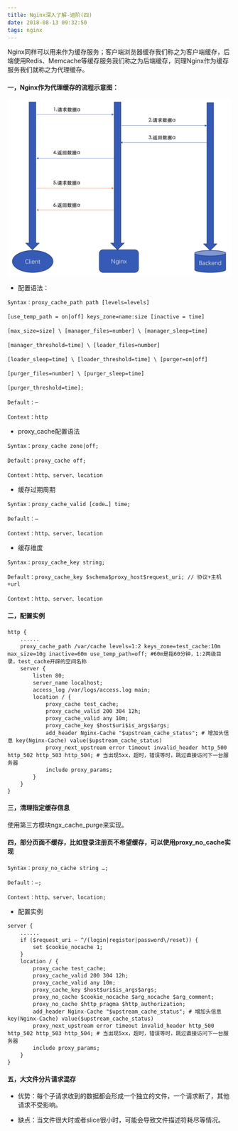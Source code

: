 ```yaml
---
title: Nginx深入了解-进阶(四)
date: 2018-08-13 09:32:50
tags: nginx
---
```


Nginx同样可以用来作为缓存服务；客户端浏览器缓存我们称之为客户端缓存，后端使用Redis、Memcache等缓存服务我们称之为后端缓存，同理Nginx作为缓存服务我们就称之为代理缓存。

<!-- more -->

#### 一，Nginx作为代理缓存的流程示意图：

![](https://raw.githubusercontent.com/chunlintang/imgLib/master/20190215114209.png)

- 配置语法：

```nginx
Syntax：proxy_cache_path path [levels=levels]

[use_temp_path = on|off] keys_zone=name:size [inactive = time]

[max_size=size] \ [manager_files=number] \ [manager_sleep=time]

[manager_threshold=time] \ [loader_files=number]

[loader_sleep=time] \ [loader_threshold=time] \ [purger=on|off]

[purger_files=number] \ [purger_sleep=time]

[purger_threshold=time];

Default：–

Context：http
```

- proxy_cache配置语法

```nginx
Syntax：proxy_cache zone|off;

Default：proxy_cache off;

Context：http、server、location
```

- 缓存过期周期

```
Syntax：proxy_cache_valid [code…] time;

Default：–

Context：http、server、location
```

- 缓存维度

```nginx
Syntax：proxy_cache_key string;

Default：proxy_cache_key $schema$proxy_host$request_uri; // 协议+主机+url

Context：http、server、location
```

#### 二，配置实例

```nginx
http { 
    ......
    proxy_cache_path /var/cache levels=1:2 keys_zone=test_cache:10m max_size=10g inactive=60m use_temp_path=off; #60m是指60分钟，1:2两级目录，test_cache开辟的空间名称 
    server { 
        listen 80; 
        server_name localhost; 
        access_log /var/logs/access.log main; 
        location / { 
            proxy_cache test_cache; 
            proxy_cache_valid 200 304 12h; 
            proxy_cache_valid any 10m; 
            proxy_cache_key $host$uri$is_args$args; 
            add_header Nginx-Cache "$upstream_cache_status"; # 增加头信息 key(Nginx-Cache) value($upstream_cache_status) 
            proxy_next_upstream error timeout invalid_header http_500 http_502 http_503 http_504; # 当出现5xx，超时，错误等时，跳过直接访问下一台服务器 
            include proxy_params; 
        } 
    } 
}
```

#### 三，清理指定缓存信息
使用第三方模块ngx_cache_purge来实现。

#### 四，部分页面不缓存，比如登录注册页不希望缓存，可以使用proxy_no_cache实现

```nginx
Syntax：proxy_no_cache string …;

Default：—;

Context：http、server、location;
```

- 配置实例

```nginx
server { 
    ...... 
    if ($request_uri ~ ^/(login|register|password\/reset)) { 
        set $cookie_nocache 1; 
    } 
    location / { 
        proxy_cache test_cache; 
        proxy_cache_valid 200 304 12h; 
        proxy_cache_valid any 10m; 
        proxy_cache_key $host$uri$is_args$args; 
        proxy_no_cache $cookie_nocache $arg_nocache $arg_comment; 
        proxy_no_cache $http_pragma $http_authorization; 
        add_header Nginx-Cache "$upstream_cache_status"; # 增加头信息 key(Nginx-Cache) value($upstream_cache_status) 
        proxy_next_upstream error timeout invalid_header http_500 http_502 http_503 http_504; # 当出现5xx，超时，错误等时，跳过直接访问下一台服务器 
        include proxy_params; 
    } 
}
```

#### 五，大文件分片请求混存

- 优势：每个子请求收到的数据都会形成一个独立的文件，一个请求断了，其他请求不受影响。

- 缺点：当文件很大时或者slice很小时，可能会导致文件描述符耗尽等情况。